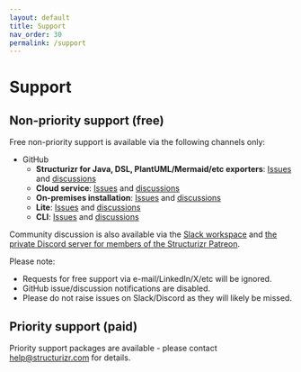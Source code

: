 ```yaml
---
layout: default
title: Support 
nav_order: 30
permalink: /support
---
```


# Support

## Non-priority support (free)

Free non-priority support is available via the following channels only:

- GitHub
  - __Structurizr for Java, DSL, PlantUML/Mermaid/etc exporters__: [Issues](https://github.com/structurizr/java/issues) and [discussions](https://github.com/structurizr/java/discussions)
  - __Cloud service__: [Issues](https://github.com/structurizr/cloud/issues) and [discussions](https://github.com/structurizr/cloud/discussions)
  - __On-premises installation__: [Issues](https://github.com/structurizr/onpremises/issues) and [discussions](https://github.com/structurizr/onpremises/discussions)
  - __Lite__: [Issues](https://github.com/structurizr/lite/issues) and [discussions](https://github.com/structurizr/lite/discussions)
  - __CLI__: [Issues](https://github.com/structurizr/cli/issues) and [discussions](https://github.com/structurizr/cli/discussions)

Community discussion is also available via the [Slack workspace](https://join.slack.com/t/structurizr/shared_invite/enQtMzkyMjY1NzMwNTkzLTcyOGI1MTZmNDQwMDQ5YmZlMThiYmU1ZTM2ZWZiMzYwMjVhNmM0OWIwNjFlZTM1YmY3YzU0ZDY2MTA1YTk5Mjg)
and [the private Discord server for members of the Structurizr Patreon](https://patreon.com/structurizr).

Please note:

- Requests for free support via e-mail/LinkedIn/X/etc will be ignored.
- GitHub issue/discussion notifications are disabled.
- Please do not raise issues on Slack/Discord as they will likely be missed.

## Priority support (paid)

Priority support packages are available - please contact help@structurizr.com for details.